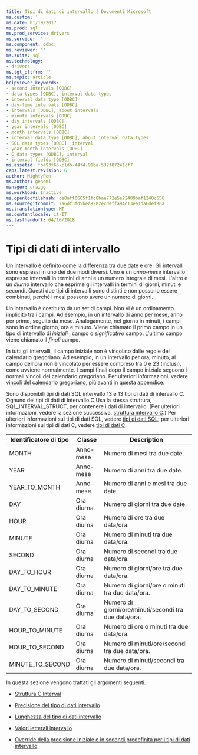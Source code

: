 ```yaml
---
title: Tipi di dati di intervallo | Documenti Microsoft
ms.custom: ''
ms.date: 01/19/2017
ms.prod: sql
ms.prod_service: drivers
ms.service: ''
ms.component: odbc
ms.reviewer: ''
ms.suite: sql
ms.technology:
- drivers
ms.tgt_pltfrm: ''
ms.topic: article
helpviewer_keywords:
- second intervals [ODBC]
- data types [ODBC], interval data types
- interval data type [ODBC]
- day-time intervals [ODBC]
- intervals [ODBC], about intervals
- minute intervals [ODBC]
- day intervals [ODBC]
- year intervals [ODBC]
- month intervals [ODBC]
- interval data type [ODBC], about interval data types
- SQL data types [ODBC], interval
- year-month intervals [ODBC]
- C data types [ODBC], interval
- interval fields [ODBC]
ms.assetid: fba93f65-c1db-44f4-91ba-532f87241cf7
caps.latest.revision: 6
author: MightyPen
ms.author: genemi
manager: craigg
ms.workload: Inactive
ms.openlocfilehash: ce8aff0605f1fc8baa772e5e22409baf1240c556
ms.sourcegitcommit: 7a6df3fd5bea9282ecdeffa94d13ea1da6def80a
ms.translationtype: MT
ms.contentlocale: it-IT
ms.lasthandoff: 04/16/2018
---
```

# <a name="interval-data-types"></a>Tipi di dati di intervallo
Un intervallo è definito come la differenza tra due date e ore. Gli intervalli sono espressi in uno dei due modi diversi. Uno è un *anno-mese* intervallo espresso intervalli in termini di anni e un numero integrale di mesi. L'altro è un *diurno* intervallo che esprime gli intervalli in termini di giorni, minuti e secondi. Questi due tipi di intervalli sono distinti e non possono essere combinati, perché i mesi possono avere un numero di giorni.  
  
 Un intervallo è costituito da un set di campi. Non vi è un ordinamento implicito tra i campi. Ad esempio, in un intervallo di anno per mese, anno per primo, seguito da mese. Analogamente, nel giorno in minuti, i campi sono in ordine giorno, ora e minuto. Viene chiamato il primo campo in un tipo di intervallo di *iniziali* , campo o *significativo* campo. L'ultimo campo viene chiamato il *finali* campo.  
  
 In tutti gli intervalli, il campo iniziale non è vincolato dalle regole del calendario gregoriano. Ad esempio, in un intervallo per ora, minuto, al campo dell'ora non è vincolato per essere compreso tra 0 e 23 (inclusi), come avviene normalmente. I campi finali dopo il campo iniziale seguono i normali vincoli del calendario gregoriano. Per ulteriori informazioni, vedere [vincoli del calendario gregoriano](../../../odbc/reference/appendixes/constraints-of-the-gregorian-calendar.md), più avanti in questa appendice.  
  
 Sono disponibili tipi di dati SQL intervallo 13 e 13 tipi di dati di intervallo C. Ognuno dei tipi di dati di intervallo C Usa la stessa struttura, SQL_INTERVAL_STRUCT, per contenere i dati di intervallo. (Per ulteriori informazioni, vedere la sezione successiva, [struttura intervallo C](../../../odbc/reference/appendixes/c-interval-structure.md).) Per ulteriori informazioni sui tipi di dati SQL, vedere [tipi di dati SQL](../../../odbc/reference/appendixes/sql-data-types.md); per ulteriori informazioni sui tipi di dati C, vedere [tipi di dati C](../../../odbc/reference/appendixes/c-data-types.md).  
  
|Identificatore di tipo|Classe|Description|  
|---------------------|-----------|-----------------|  
|MONTH|Anno-mese|Numero di mesi tra due date.|  
|YEAR|Anno-mese|Numero di anni tra due date.|  
|YEAR_TO_MONTH|Anno-mese|Numero di anni e mesi tra due date.|  
|DAY|Ora diurna|Numero di giorni tra due date.|  
|HOUR|Ora diurna|Numero di ore tra due data/ora.|  
|MINUTE|Ora diurna|Numero di minuti tra due data/ora.|  
|SECOND|Ora diurna|Numero di secondi tra due data/ora.|  
|DAY_TO_HOUR|Ora diurna|Numero di giorni/ore tra due data/ora.|  
|DAY_TO_MINUTE|Ora diurna|Numero di giorni/ore o minuti tra due data/ora.|  
|DAY_TO_SECOND|Ora diurna|Numero di giorni/ore/minuti/secondi tra due data/ora.|  
|HOUR_TO_MINUTE|Ora diurna|Numero di ore o minuti tra due data/ora.|  
|HOUR_TO_SECOND|Ora diurna|Numero di minuti/ore/secondi tra due data/ora.|  
|MINUTE_TO_SECOND|Ora diurna|Numero di minuti/secondi tra due data/ora.|  
  
 In questa sezione vengono trattati gli argomenti seguenti.  
  
-   [Struttura C Interval](../../../odbc/reference/appendixes/c-interval-structure.md)  
  
-   [Precisione del tipo di dati intervallo](../../../odbc/reference/appendixes/interval-data-type-precision.md)  
  
-   [Lunghezza del tipo di dati intervallo](../../../odbc/reference/appendixes/interval-data-type-length.md)  
  
-   [Valori letterali intervallo](../../../odbc/reference/appendixes/interval-literals.md)  
  
-   [Override della precisione iniziale e in secondi predefinita per i tipi di dati intervallo](../../../odbc/reference/appendixes/overriding-default-leading-and-seconds-precision-for-interval-data-types.md)
